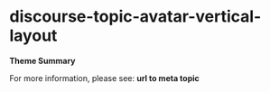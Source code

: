 # discourse-topic-avatar-vertical-layout

**Theme Summary**

For more information, please see: **url to meta topic**
